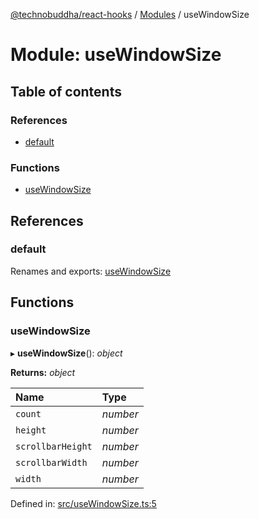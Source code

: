 [@technobuddha/react-hooks](../..) / [Modules](../Modules.md) / useWindowSize

# Module: useWindowSize

## Table of contents

### References

- [default](usewindowsize.md#default)

### Functions

- [useWindowSize](usewindowsize.md#usewindowsize)

## References

### default

Renames and exports: [useWindowSize](usewindowsize.md#usewindowsize)

## Functions

### useWindowSize

▸ **useWindowSize**(): *object*

**Returns:** *object*

| Name | Type |
| :------ | :------ |
| `count` | *number* |
| `height` | *number* |
| `scrollbarHeight` | *number* |
| `scrollbarWidth` | *number* |
| `width` | *number* |

Defined in: [src/useWindowSize.ts:5](../../src/useWindowSize.ts#L5)
